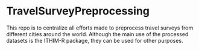 # TravelSurveyPreprocessing
This repo is to centralize all efforts made to preprocess travel surveys from different cities around the world. Although the main use of the processed datasets is the ITHIM-R package, they can be used for other purposes.
